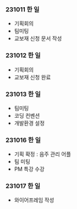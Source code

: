 ### 231011 한 일

- 기획회의
- 팀미팅
- 교보재 신청 문서 작성

### 231012 한 일

- 기획회의
- 교보재 신청 완료

### 231013 한 일

- 팀미팅
- 코딩 컨벤션
- 개발환경 설정

### 231016 한 일

- 기획 확정 : 음주 관리 어플
- 팀 미팅
- PM 특강 수강

### 231017 한 일

- 와이어프레임 작성
